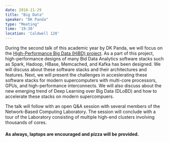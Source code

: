 ```yaml
---
date: 2018-11-29
title: "Big Data"
speaker: "DK Panda"
type: "Meeting"
time: '19:30'
location: 'Caldwell 120'
---
```


During the second talk of this academic year by DK Panda, we will focus on the [High-Performance Big Data (HiBD) project](http://hibd.cse.ohio-state.edu). As a part of this project, high-performance designs of many Bid Data Analytics software stacks such as Spark, Hadoop, HBase, Memcached, and Kafka has been designed. We will discuss about these software stacks and their architectures and features. Next, we will present the challenges in acceslerating these software stacks for modern supercomputers with multi-core processors, GPUs, and high-performance interconnects. We will also discuss about the new emerging trend of Deep Learning over Big Data (DLoBD) and how to accelerate these stacks on modern supercompuers.

The talk will follow with an open Q&A session with several members of the Network-Based Computing Laboratory. The session will conclude with a tour of the Laboratory consisting of multiple high-end clusters involving thousands of cores.

#### As always, laptops are encouraged and pizza will be provided.
